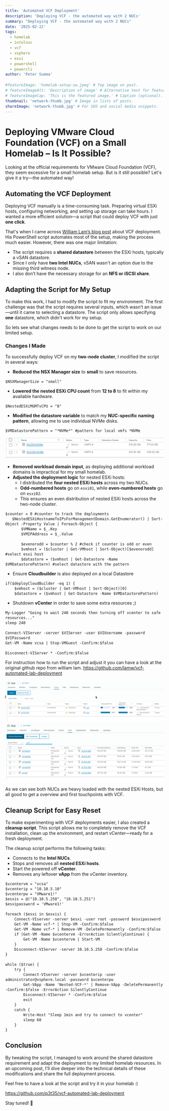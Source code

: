 ```yaml
---
title: 'Automated VCF Deployment'
description: 'Deploying VCF - the automated way with 2 NUCs'
summary: "Deploying VCF - the automated way with 2 NUCs"
date: '2025-02-22'
tags:
  - homelab
  - intelnuc
  - vcf
  - vsphere
  - esxi
  - powershell
  - powercli
author: 'Peter Summa'

#featureImage: 'homelab-setup-sw.jpeg' # Top image on post.
# featureImageAlt: 'Description of image' # Alternative text for featured image.
# featureImageCap: 'This is the featured image.' # Caption (optional).
thumbnail: 'network-thumb.jpg' # Image in lists of posts.
shareImage: 'network-thumb.jpg' # For SEO and social media snippets.
---
```

# Deploying VMware Cloud Foundation (VCF) on a Small Homelab – Is It Possible?  

Looking at the official requirements for VMware Cloud Foundation (VCF), they seem excessive for a small homelab setup. But is it still possible? Let's give it a try—the automated way!  

## Automating the VCF Deployment  

Deploying VCF manually is a time-consuming task. Preparing virtual ESXi hosts, configuring networking, and setting up storage can take hours. I wanted a more efficient solution—a script that could deploy VCF with just **one click**.  

That's when I came across [William Lam’s blog post](https://williamlam.com/2024/01/automated-lab-deployment-script-updated-to-support-vmware-cloud-foundation-vcf-5-1.html) about VCF deployment. His PowerShell script automates most of the setup, making the process much easier. However, there was one major limitation:  

- The script requires a **shared datastore** between the ESXi hosts, typically a vSAN datastore.  
- Since I only have **two Intel NUCs**, vSAN wasn't an option due to the missing third witness node.  
- I also don’t have the necessary storage for an **NFS or iSCSI share**.  

## Adapting the Script for My Setup  

To make this work, I had to modify the script to fit my environment. The first challenge was that the script requires several inputs, which wasn’t an issue—until it came to selecting a datastore. The script only allows specifying **one** datastore, which didn't work for my setup.

So lets see what changes needs to be done to get the script to work on our limited setup.

### Changes I Made  

To successfully deploy VCF on my **two-node cluster**, I modified the script in several ways:  

- **Reduced the NSX Manager size** to **small** to save resources.  
```pwsh {}
$NSXManagerSize = "small"
```
- **Lowered the nested ESXi CPU count** from **12 to 8** to fit within my available hardware.  
```pwsh {}
$NestedESXiMGMTvCPU = "8"
```
- **Modified the datastore variable** to match my **NUC-specific naming pattern**, allowing me to use individual NVMe disks.
```pwsh {}
$VMDatastorePattern = "*NVMe*" #pattern for local vmfs *NVMe 
```
![VMFS Datastores](vmfs-datastore.png)

- **Removed workload domain input**, as deploying additional workload domains is impractical for my small homelab.  
- **Adjusted the deployment logic** for nested ESXi hosts:
  - I distributed the **four nested ESXi hosts** across my two NUCs.  
  - **Odd-numbered hosts** go on `esxi01`, while **even-numbered hosts** go on `esxi02`.  
  - This ensures an even distribution of nested ESXi hosts across the two-node cluster.

```pwsh {}
$counter = 0 #counter to track the deployments
   $NestedESXiHostnameToIPsForManagementDomain.GetEnumerator() | Sort-Object -Property Value | Foreach-Object {
       $VMName = $_.Key
       $VMIPAddress = $_.Value

       $evenorodd = $counter % 2 #check if counter is odd or even
       $vmhost = ($cluster | Get-VMhost | Sort-Object)[$evenorodd] #select esxi host 
       $datastore = ($vmhost | Get-Datastore -Name $VMDatastorePattern) #select datastore with the pattern
```

- Ensure **Cloudbuilder** is also deployed on a local Datastore
```pwsh {}
if($deployCloudBuilder -eq 1) {
    $vmhost = ($cluster | Get-VMhost | Sort-Object)[0]
    $datastore = ($vmhost | Get-Datastore -Name $VMDatastorePattern)
```

- Shutdown **vCenter** in order to save some extra resources ;)
```pwsh{}
My-Logger "Going to wait 240 seconds then turning off vcenter to safe resources..."
sleep 240

Connect-VIServer -server $VIServer -user $VIUsername -password $VIPassword 
Get-VM -Name vcsa | Stop-VMGuest -Confirm:$false

Disconnect-VIServer * -Confirm:$false 
```


For instruction how to run the script and adjust it you can have a look at the original github repo from william lam. 
https://github.com/lamw/vcf-automated-lab-deployment

![2 NUCs overview](2nucs.png)
![Nested Hosts](nested-hosts.png)

As we can see both NUCs are heavy loaded with the nested ESXi Hosts, but all good to get a overview and first touchpoints with VCF.


## Cleanup Script for Easy Reset  

To make experimenting with VCF deployments easier, I also created a **cleanup script**. This script allows me to completely remove the VCF installation, clean up the environment, and restart vCenter—ready for a fresh deployment.  

The cleanup script performs the following tasks:  

- Connects to the **Intel NUCs**.  
- Stops and removes all **nested ESXi hosts**.  
- Start the powered off **vCenter**.
- Removes any leftover **vApp** from the vCenter inventory. 

```pwsh { title = "cleanup.ps1" }
$vcentervm = "vcsa"
$vcenterip = "10.10.5.10"
$vcenterpw = "VMware1!"
$esxis = @("10.10.5.250", "10.10.5.251")
$esxipassword = 'VMware1!'

foreach ($esxi in $esxis) {
    Connect-VIserver -server $esxi -user root -password $esxipassword 
    Get-VM -Name vcf-* | Stop-VM -Confirm:$false
    Get-VM -Name vcf-* | Remove-VM -DeletePermanently -Confirm:$false
    if (Get-VM -Name $vcentervm -ErrorAction SilentlyContinue) {
        Get-VM -Name $vcentervm | Start-VM
    }
    Disconnect-VIServer -server 10.10.5.250 -Confirm:$false 
}

while ($true) {
    try {
        Connect-VIserver -server $vcenterip -user administrator@vsphere.local -password $vcenterpw
        Get-VApp -Name 'Nested-VCF-*' | Remove-VApp -DeletePermanently -Confirm:$false -ErrorAction SilentlyContinue
        Disconnect-VIServer * -Confirm:$false 
        exit
    }
    catch {
        Write-Host "Sleep 1min and try to connect to vcenter"
        sleep 60
    }
}
```

## Conclusion  

By tweaking the script, I managed to work around the shared datastore requirement and adapt the deployment to my limited homelab resources. In an upcoming post, I'll dive deeper into the technical details of these modifications and share the full deployment process.  

Feel free to have a look at the script and try it in your homelab :) 

https://github.com/p3t35/vcf-automated-lab-deployment

Stay tuned! 🚀 